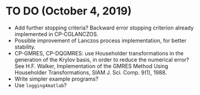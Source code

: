 # TO DO (October 4, 2019)

- Add further stopping criteria? Backward error stopping criterion already
  implemented in CP-CGLANCZOS.
- Possible improvement of Lanczos process implementation, for better stability.
- CP-GMRES, CP-DQGMRES: use Householder transformations in the generation
  of the Krylov basis, in order to reduce the numerical error?
  See H.F. Walker, Implementation of the GMRES Method Using Householder
  Transformations, SIAM J. Sci. Comp. 9(1), 1988.
- Write simpler example programs?
- Use `logging4matlab`?

